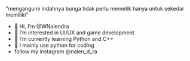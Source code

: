 "mengangumi indahnya bunga tidak perlu memetik hanya untuk sekedar memiliki"

- 👋 Hi, I’m @WNalendra
- 👀 I’m interested in UI/UX and game development
- 🌱 I’m currently learning Python and C++
- 🐍 I mainly use python for coding
-  follow my instagram @nalen_d_ra


<!---
WNalendra/WNalendra is a ✨ special ✨ repository because its `README.md` (this file) appears on your GitHub profile.
You can click the Preview link to take a look at your changes.
--->
